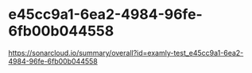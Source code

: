 # e45cc9a1-6ea2-4984-96fe-6fb00b044558
https://sonarcloud.io/summary/overall?id=examly-test_e45cc9a1-6ea2-4984-96fe-6fb00b044558
